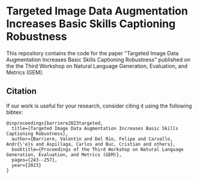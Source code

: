 # Targeted Image Data Augmentation Increases Basic Skills Captioning Robustness

This repository contains the code for the paper "Targeted Image Data Augmentation Increases Basic Skills Captioning Robustness"
published on the the Third Workshop on Natural Language Generation, Evaluation, and Metrics (GEM).


## Citation

If our work is useful for your research, consider citing it using the following bibtex:

```
@inproceedings{barriere2023targeted,
  title={Targeted Image Data Augmentation Increases Basic Skills Captioning Robustness},
  author={Barriere, Valentin and Del Rio, Felipe and Carvallo, Andr{\'e}s and Aspillaga, Carlos and Buc, Cristian and others},
  booktitle={Proceedings of the Third Workshop on Natural Language Generation, Evaluation, and Metrics (GEM)},
  pages={243--257},
  year={2023}
}
```



